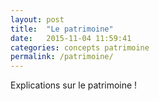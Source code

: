 ```yaml
---
layout: post
title:  "Le patrimoine"
date:   2015-11-04 11:59:41
categories: concepts patrimoine
permalink: /patrimoine/
---
```


Explications sur le patrimoine !
